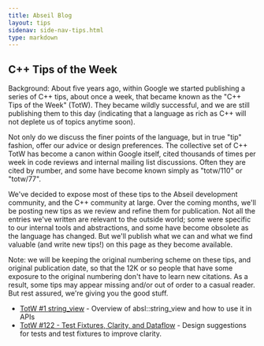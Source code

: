 ```yaml
---
title: Abseil Blog
layout: tips
sidenav: side-nav-tips.html
type: markdown
---
```


## C++ Tips of the Week

Background: About five years ago, within Google we started publishing a series 
of C++ tips, about once a week, that became known as the "C++ Tips of the Week"
(TotW). They became wildly successful, and we are still publishing them to
this day (indicating that a language as rich as C++ will not deplete us of
topics anytime soon).

Not only do we discuss the finer points of the language, but in true "tip"
fashion, offer our advice or design preferences. The collective set of C++
TotW has become a canon within Google itself, cited thousands of times per
week in code reviews and internal mailing list discussions. Often they are
cited by number, and some have become known simply as "totw/110" or "totw/77". 

We've decided to expose most of these tips to the Abseil development community,
and the C++ community at large. Over the coming months, we'll be posting new
tips as we review and refine them for publication. Not all the entries we've
written are relevant to the outside world; some were 
specific to our internal tools and abstractions, and some have become obsolete 
as the language has changed. But we'll publish what we can and what we find
valuable (and write new tips!) on this page as they become available.

Note: we will be keeping the original numbering scheme on these tips, and 
original publication date, so that the 12K or so people that have some exposure
to the original numbering don't have to learn new citations. As a result, some
tips may appear missing and/or  out of order to a casual reader. But rest 
assured, we're giving you the good stuff.

* [TotW #1 string_view](totw/1) - Overview of absl::string_view and how to use
  it in APIs
* [TotW #122 - Test Fixtures, Clarity, and Dataflow](totw/122) - Design
  suggestions for tests and test fixtures to improve clarity.
